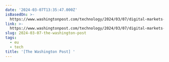 ```yaml
---
date: '2024-03-07T13:35:47.000Z'
isBasedOn: >-
  https://www.washingtonpost.com/technology/2024/03/07/digital-markets-act-apple-google-tiktok-changes-dma
link: >-
  https://www.washingtonpost.com/technology/2024/03/07/digital-markets-act-apple-google-tiktok-changes-dma
slug: 2024-03-07-the-washington-post
tags:
  - eu
  - tech
title: '[The Washington Post] '
---
```



